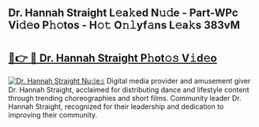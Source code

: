 ## Dr. Hannah Straight L𝚎a𝚔ed N𝚞𝚍e - Part-WPc Vi𝚍𝚎o P𝚑𝚘tos - H𝚘𝚝 O𝚗𝚕yf𝚊ns L𝚎a𝚔s 383vM

# <h2><a href="http://kf4hzjy.oniu.top/?m=Dr.+Hannah+Straight">🔗👉 🔴 Dr. Hannah Straight P𝚑ot𝚘𝚜 V𝚒d𝚎o</a></h2>

[![Dr. Hannah Straight Nu𝚍e𝚜](https://i.imgur.com/0qMVB7G.gif)](http://kf4hzjy.oniu.top/?m=Dr.+Hannah+Straight)
Digital media provider and amusement giver Dr. Hannah Straight, acclaimed for distributing dance and lifestyle content through trending choreographies and short films. Community leader Dr. Hannah Straight, recognized for their leadership and dedication to improving their community.  
